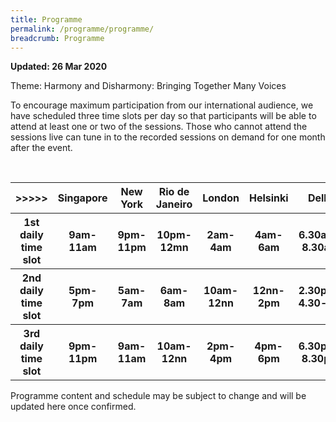 ```yaml
---
title: Programme
permalink: /programme/programme/
breadcrumb: Programme
---
```

**Updated: 26 Mar 2020**

Theme: Harmony and Disharmony: Bringing Together Many Voices

To encourage maximum participation from our international audience, we have scheduled three time slots per day so that participants will be able to attend at least one or two of the sessions. Those who cannot attend the sessions live can tune in to the recorded sessions on demand for one month after the event.

<table style="width:100%">
  <tr>
		<th>>>>>></th>
    <th>Singapore</th>
    <th>New York</th>
		<th>Rio de Janeiro</th>
		<th>London</th>
		<th>Helsinki</th>
		<th>Delhi</th>
		<th>Sydney</th>
		</tr>
	  <tr>
			<th>1st daily time slot</th>
			<th>9am-11am</th>
			<th>9pm-11pm</th>
			<th>10pm-12mn</th>
			<th>2am-4am</th>
			<th>4am-6am</th>
			<th>6.30am-8.30am</th>
			<th>11am-1pm</th>
</tr>
	<tr>
		<th>2nd daily time slot</th>
		<th>5pm-7pm</th>
		<th>5am-7am</th>
		<th>6am-8am</th>
		<th>10am-12nn</th>
		<th>12nn-2pm</th>
		<th>2.30pm-4.30-pm</th>
		<th>7pm-9pm</th>
	</tr>
	<tr>
		<th>3rd daily time slot</th>
		<th>9pm-11pm</th>
		<th>9am-11am</th>
		<th>10am-12nn</th>
		<th>2pm-4pm</th>
		<th>4pm-6pm</th>
		<th>6.30pm-8.30pm</th>
		<th>11pm-1am</th>
	</tr>
	<tr>
		</tr>
	</table>
	
Programme content and schedule may be subject to change and will be updated here once confirmed.